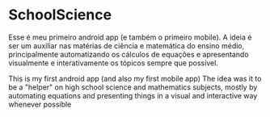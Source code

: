 # SchoolScience
Esse é meu primeiro android app (e também o primeiro mobile). A ideia é ser um auxiliar nas matérias de ciência e matemática do ensino médio, principalmente automatizando os cálculos de equações e apresentando visualmente e interativamente os tópicos sempre que possível.

This is my first android app (and also my first mobile app) The idea was it to be a "helper" on high school science and mathematics subjects, mostly by automating equations and presenting things in a visual and interactive way whenever possible
